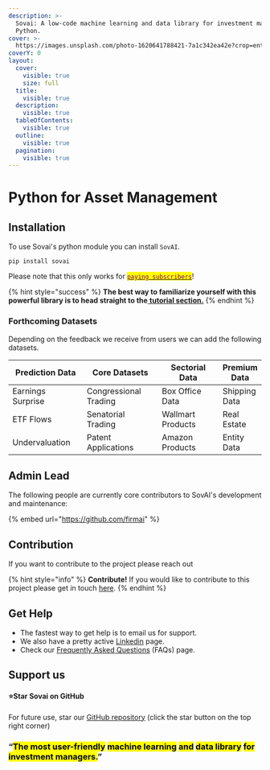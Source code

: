 ```yaml
---
description: >-
  Sovai: A low-code machine learning and data library for investment managers in
  Python.
cover: >-
  https://images.unsplash.com/photo-1620641788421-7a1c342ea42e?crop=entropy&cs=tinysrgb&fm=jpg&ixid=MnwxOTcwMjR8MHwxfHNlYXJjaHw1fHxncmFkaWVudHxlbnwwfHx8fDE2NzY4NTQ4Mjk&ixlib=rb-4.0.3&q=80
coverY: 0
layout:
  cover:
    visible: true
    size: full
  title:
    visible: true
  description:
    visible: true
  tableOfContents:
    visible: true
  outline:
    visible: true
  pagination:
    visible: true
---
```


# Python for Asset Management

## Installation

To use Sovai's python module you can install `SovAI`.

```
pip install sovai
```

Please note that this only works for [<mark style="color:purple;">`paying subscribers`</mark>](https://sov.ai/home)!&#x20;

{% hint style="success" %}
**The best way to familiarize yourself with this powerful library is to head straight to the**[ **tutorial section.**](./#tutorials)&#x20;
{% endhint %}

### Forthcoming Datasets

Depending on the feedback we receive from users we can add the following datasets.

<table><thead><tr><th width="183">Prediction Data</th><th width="210">Core Datasets</th><th width="213">Sectorial Data</th><th>Premium Data</th></tr></thead><tbody><tr><td>Earnings Surprise</td><td>Congressional Trading</td><td>Box Office Data</td><td>Shipping Data</td></tr><tr><td>ETF Flows</td><td>Senatorial Trading</td><td>Wallmart Products</td><td>Real Estate</td></tr><tr><td>Undervaluation</td><td>Patent Applications</td><td>Amazon Products</td><td>Entity Data</td></tr></tbody></table>



## Admin Lead

The following people are currently core contributors to SovAI's development and maintenance:

{% embed url="https://github.com/firmai" %}

## Contribution

If you want to contribute to the project please reach out

{% hint style="info" %}
**Contribute!** If you would like to contribute to this project please get in touch [here](https://github.com/sovai-research/sovai-subscribe/issues).&#x20;
{% endhint %}

## Get Help

* The fastest way to get help is to email us for support.&#x20;
* We also have a pretty active [Linkedin](https://www.linkedin.com/company/sovai/) page.
* Check our [Frequently Asked Questions](broken-reference) (FAQs) page.



## Support us

#### :star:Star **Sovai** on GitHub <a href="#star-fastapi-in-github" id="star-fastapi-in-github"></a>

For future use, star our [GitHub repository](https://sov.ai/#pricing) (click the star button on the top right corner)

### “<mark style="background-color:yellow;">The most user-friendly</mark> <mark style="background-color:yellow;"></mark><mark style="background-color:yellow;">**machine learning**</mark> <mark style="background-color:yellow;"></mark><mark style="background-color:yellow;">and</mark> <mark style="background-color:yellow;"></mark><mark style="background-color:yellow;">**data library**</mark> <mark style="background-color:yellow;"></mark><mark style="background-color:yellow;">for investment managers.</mark>”

